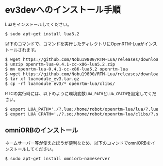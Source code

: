 # ev3devへのインストール手順

Luaをインストールしてください。

<pre>
$ sudo apt-get install lua5.2
</pre>

以下のコマンドで、コマンドを実行したディレクトリにOpenRTM-Luaがインストールされます。

<pre>
$ wget https://github.com/Nobu19800/RTM-Lua/releases/download/v0.4.1/openrtm-lua-0.4.1-cc-x86-lua5.2.zip
$ unzip openrtm-lua-0.4.1-cc-x86-lua5.2.zip
$ mv openrtm-lua-0.4.1-cc-x86-lua5.2 openrtm-lua
$ wget https://github.com/Nobu19800/RTM-Lua/releases/download/v0.3.1/luamodule_ev3.tar.gz
$ tar xf luamodule_ev3.tar.gz
$ cp -rf luamodule_ev3/* openrtm-lua/clibs/
</pre>



RTCの実行時には、以下のように環境変数`LUA_PATH`と`LUA_CPATH`を設定してください。

<pre>
$ export LUA_PATH='./?.lua;/home/robot/openrtm-lua/lua/?.lua'
$ export LUA_CPATH='./?.so;/home/robot/openrtm-lua/clibs/?.so'
</pre>

## omniORBのインストール
ネームサーバー等が使えたほうが便利なため、以下のコマンドでomniORBをインストールしてください。

<pre>
$ sudo apt-get install omniorb-nameserver
</pre>

